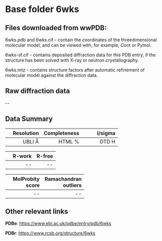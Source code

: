 # Base folder 6wks

## Files downloaded from wwPDB:

6wks.pdb and 6wks.cif - contain the coordinates of the threedimensional molecular model, and can be viewed with, for example, Coot or Pymol.

6wks-sf.cif - contains deposited diffraction data for this PDB entry, if the structure has been solved with X-ray or neutron crystallography.

6wks.mtz - contains structure factors after automatic refinement of molecular model against the diffraction data.

## Raw diffraction data

--<br> 

## Data Summary
|   | Resolution | Completeness| I/sigma |
|---|-------------:|----------------:|--------------:|
|   |UBLI Å| HTML %|<img width=50/>DTD H|

|   | **R-work**| **R-free**   
|---|-------------:|----------------:|           
||--|--|

|   |**MolProbity<br>score**| **Ramachandran<br>outliers** 
|---|-------------:|----------------:|
||--|--|

 

 



## Other relevant links 
**PDBe**:  https://www.ebi.ac.uk/pdbe/entry/pdb/6wks
 
**PDBr**: https://www.rcsb.org/structure/6wks 

